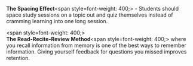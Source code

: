 **The Spacing Effect**<span style=font-weight: 400;> - Students should space study sessions on a topic out and quiz themselves instead of cramming learning into one long session.</span></p>  <p><span style=font-weight: 400;><br></span>**The Read-Recite-Review Method**<span style=font-weight: 400;> where you recall information from memory is one of the best ways to remember information. Giving yourself feedback for questions you missed improves retention.</span>